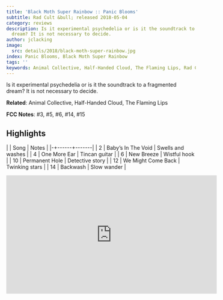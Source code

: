 ```yaml
---
title: 'Black Moth Super Rainbow :: Panic Blooms'
subtitle: Rad Cult &bull; released 2018-05-04
category: reviews
description: Is it experimental psychedelia or is it the soundtrack to a fragmented
  dream? It is not necessary to decide.
author: jclacking
image:
  src: details/2018/black-moth-super-rainbow.jpg
index: Panic Blooms, Black Moth Super Rainbow
tags: ''
keywords: Animal Collective, Half-Handed Cloud, The Flaming Lips, Rad Cult
---
```

Is it experimental psychedelia or is it the soundtrack to a fragmented dream? It is not necessary to decide.<!--more-->

**Related**: Animal Collective, Half-Handed Cloud, The Flaming Lips

**FCC Notes**: #3, #5, #6, #14, #15

## Highlights

| | Song | Notes |
|-+------+-------|
| 2 | Baby’s In The Void | Swells and washes |
| 4 | One More Ear | Tincan guitar |
| 6 | New Breeze | Wistful hook |
| 10 | Permanent Hole | Detective story |
| 12 | We Might Come Back | Twinking stars |
| 14 | Backwash | Slow wander |

<div class="tlo-detail-video"><iframe width="560" height="315" src="https://www.youtube.com/embed/XI-Vr6gKbwk" frameborder="0" allow="autoplay; encrypted-media" allowfullscreen></iframe></div>

